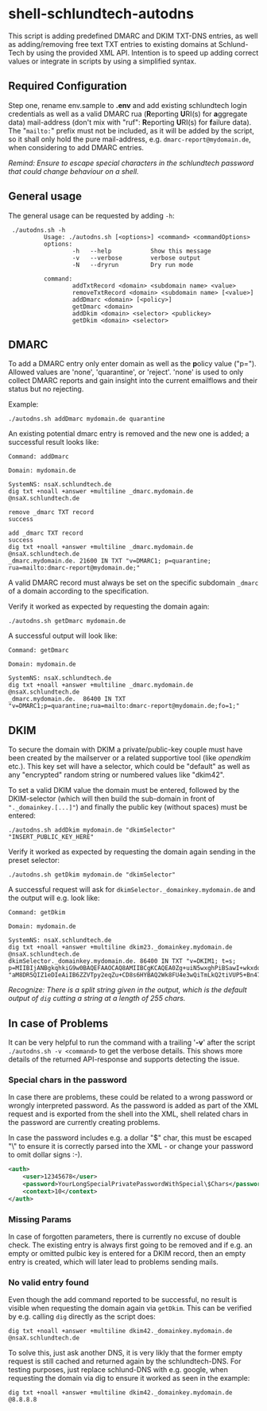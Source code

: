 # shell-schlundtech-autodns

This script is adding predefined DMARC and DKIM TXT-DNS entries, as well as adding/removing free text TXT entries to existing domains at Schlund-Tech by using the provided XML API. Intention is to speed up adding correct values or integrate in scripts by using a simplified syntax.

## Required Configuration

Step one, rename env.sample to **.env** and add existing schlundtech login credentials as well as a valid DMARC rua (**R**eporting **U**RI(s) for **a**ggregate data) mail-address (don't mix with "ruf": **R**eporting **U**RI(s) for **f**ailure data). The "``mailto:``" prefix must not be included, as it will be added by the script, so it shall only hold the pure mail-address, e.g. ``dmarc-report@mydomain.de``, when considering to add DMARC entries.

*Remind: Ensure to escape special characters in the schlundtech password that could change behaviour on a shell.*

## General usage

The general usage can be requested by adding ``-h``:

```text
 ./autodns.sh -h
          Usage: ./autodns.sh [<options>] <command> <commandOptions>
          options:
                  -h   --help           Show this message
                  -v   --verbose        verbose output
                  -N   --dryrun         Dry run mode

          command:
                  addTxtRecord <domain> <subdomain name> <value>
                  removeTxtRecord <domain> <subdomain name> [<value>]
                  addDmarc <domain> [<policy>]
                  getDmarc <domain>
                  addDkim <domain> <selector> <publickey>
                  getDkim <domain> <selector>
```

## DMARC

To add a DMARC entry only enter domain as well as the **p**olicy value ("p="). Allowed values are 'none', 'quarantine', or 'reject'. 'none' is used to only collect DMARC reports and gain insight into the current emailflows and their status but no rejecting.

Example:

```shell
./autodns.sh addDmarc mydomain.de quarantine
```

An existing potential dmarc entry is removed and the new one is added; a successful result looks like:

```text
Command: addDmarc

Domain: mydomain.de

SystemNS: nsaX.schlundtech.de
dig txt +noall +answer +multiline _dmarc.mydomain.de @nsaX.schlundtech.de

remove _dmarc TXT record
success

add _dmarc TXT record
success
dig txt +noall +answer +multiline _dmarc.mydomain.de @nsaX.schlundtech.de
_dmarc.mydomain.de. 21600 IN TXT "v=DMARC1; p=quarantine; rua=mailto:dmarc-report@mydomain.de;"
```

A valid DMARC record must always be set on the specific subdomain ``_dmarc`` of a domain according to the specification.

Verify it worked as expected by requesting the domain again:

```shell
./autodns.sh getDmarc mydomain.de
```

A successful output will look like:

```shell
Command: getDmarc

Domain: mydomain.de

SystemNS: nsaX.schlundtech.de
dig txt +noall +answer +multiline _dmarc.mydomain.de @nsaX.schlundtech.de
_dmarc.mydomain.de.  86400 IN TXT "v=DMARC1;p=quarantine;rua=mailto:dmarc-report@mydomain.de;fo=1;"
```

## DKIM

To secure the domain with DKIM a private/public-key couple must have been created by the mailserver or a related supportive tool (like *opendkim* etc.). This key set will have a selector, which could be "default" as well as any "encrypted" random string or numbered values like "dkim42".

To set a valid DKIM value the domain must be entered, followed by the DKIM-selector (which will then build the sub-domain in front of ``"._domainkey.[...]"``) and finally the public key (without spaces) must be entered:

```shell
./autodns.sh addDkim mydomain.de "dkimSelector" "INSERT_PUBLIC_KEY_HERE"
```

Verify it worked as expected by requesting the domain again sending in the preset selector:

```shell
./autodns.sh getDkim mydomain.de "dkimSelector"
```

A successful request will ask for ``dkimSelector._domainkey.mydomain.de`` and the output will e.g. look like:

```shell
Command: getDkim

Domain: mydomain.de

SystemNS: nsaX.schlundtech.de
dig txt +noall +answer +multiline dkim23._domainkey.mydomain.de @nsaX.schlundtech.de
dkimSelector._domainkey.mydomain.de. 86400 IN TXT "v=DKIM1; t=s; p=MIIBIjANBgkqhkiG9w0BAQEFAAOCAQ8AMIIBCgKCAQEA0Zg+uiN5wxghPiBSawI+wkxdqUknAcCBSh+zccjX2Q4uPtlLMfvzF/2I9xInJp5qF8gOC8JfIuMug9h5Fqzi0LHkKkz6VTO9LsVHwXo/EyG/B9eZuFGC/fhNc2hfHB3UIkv7P6DAFTHPmIj/ZBAKFNY6SHaVoTF5cvzsEsT0is6orPAMiwiiZYOXMuojYWkT5RTYh" 
"aM8DR5QIZ1eDIeAiIB6ZZVTpy2eqZu+CD8s6HYBAQ2Wk8FU4e3wQiTmLkQ2tiVUP5+Bn47id+7UXChN2hCLwf/JcAIpXw5m/+aiKw0a/LyPdSJPefpo5/YOaFKe4QT+4T/horIiKySEj3NhhwIDAQAB"
```

*Recognize: There is a split string given in the output, which is the default output of ``dig`` cutting a string at a length of 255 chars.*

## In case of Problems

It can be very helpful to run the command with a trailing '**-v**' after the script  ``./autodns.sh -v <command>`` to get the verbose details. This shows more details of the returned API-response and supports detecting the issue.

### Special chars in the password

In case there are problems, these could be related to a wrong password or wrongly interpreted password. As the password is added as part of the XML request and is exported from the shell into the XML, shell related chars in the password are currently creating problems.

In case the password includes e.g. a dollar "$" char, this must be escaped "\\" to ensure it is correctly parsed into the XML - or change your password to omit dollar signs :-).

```xml
<auth>
    <user>12345678</user>
    <password>YourLongSpecialPrivatePasswordWithSpecial\$Chars</password>
    <context>10</context>
</auth>
```

### Missing Params

In case of forgotten parameters, there is currently no excuse of double check. The existing entry is always first going to be removed and if e.g. an empty or omitted pulbic key is entered for a DKIM record, then an empty entry is created, which will later lead to problems sending mails.

### No valid entry found

Even though the add command reported to be successful, no result is visible when requesting the domain again via ``getDkim``. This can be verified by e.g. calling ``dig`` directly as the script does:

```shell
dig txt +noall +answer +multiline dkim42._domainkey.mydomain.de @nsaX.schlundtech.de
```

To solve this, just ask another DNS, it is very likly that the former empty request is still cached and returned again by the schlundtech-DNS. For testing purposes, just replace schlund-DNS with e.g. google, when requesting the domain via dig to ensure it worked as seen in the example:

```shell
dig txt +noall +answer +multiline dkim42._domainkey.mydomain.de @8.8.8.8
```

